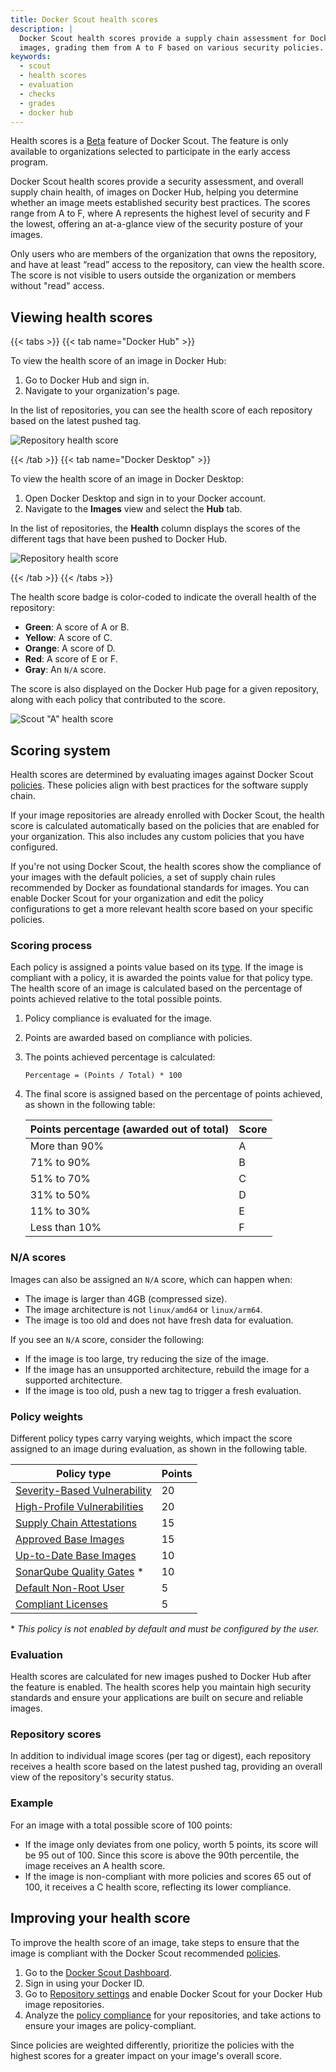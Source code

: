 ```yaml
---
title: Docker Scout health scores
description: |
  Docker Scout health scores provide a supply chain assessment for Docker Hub
  images, grading them from A to F based on various security policies.
keywords:
  - scout
  - health scores
  - evaluation
  - checks
  - grades
  - docker hub
---
```


Health scores is a [Beta](/release-lifecycle/#beta) feature of Docker Scout.
The feature is only available to organizations selected to participate in the
early access program.

Docker Scout health scores provide a security assessment, and overall supply
chain health, of images on Docker Hub, helping you determine whether an image
meets established security best practices. The scores range from A to F, where
A represents the highest level of security and F the lowest, offering an
at-a-glance view of the security posture of your images.

Only users who are members of the organization that owns the repository, and
have at least “read” access to the repository, can view the health score. The
score is not visible to users outside the organization or members without
"read" access.

## Viewing health scores

{{< tabs >}}
{{< tab name="Docker Hub" >}}

To view the health score of an image in Docker Hub:

1. Go to Docker Hub and sign in.
2. Navigate to your organization's page.

In the list of repositories, you can see the health score of each repository
based on the latest pushed tag.

![Repository health score](../images/score-badges-repolist.png)

{{< /tab >}}
{{< tab name="Docker Desktop" >}}

To view the health score of an image in Docker Desktop:

1. Open Docker Desktop and sign in to your Docker account.
2. Navigate to the **Images** view and select the **Hub** tab.

In the list of repositories, the **Health** column displays the scores of the
different tags that have been pushed to Docker Hub.

![Repository health score](../images/score-badges-dd.png)

{{< /tab >}}
{{< /tabs >}}

The health score badge is color-coded to indicate the overall health of the
repository:

- **Green**: A score of A or B.
- **Yellow**: A score of C.
- **Orange**: A score of D.
- **Red**: A score of E or F.
- **Gray**: An `N/A` score.

The score is also displayed on the Docker Hub page for a given repository,
along with each policy that contributed to the score.

![Scout "A" health score](../images/score-a-shiny.png?w=450px)

## Scoring system

Health scores are determined by evaluating images against Docker Scout
[policies](./_index.md). These policies align with best practices for the
software supply chain.

If your image repositories are already enrolled with Docker Scout, the health
score is calculated automatically based on the policies that are enabled for
your organization. This also includes any custom policies that you have
configured.

If you're not using Docker Scout, the health scores show the compliance of your
images with the default policies, a set of supply chain rules recommended by
Docker as foundational standards for images. You can enable Docker Scout for
your organization and edit the policy configurations to get a more relevant
health score based on your specific policies.

### Scoring process

Each policy is assigned a points value based on its
[type](/manuals/scout/policy/_index.md#policy-types). If the image is compliant
with a policy, it is awarded the points value for that policy type. The health
score of an image is calculated based on the percentage of points achieved
relative to the total possible points.

1. Policy compliance is evaluated for the image.
2. Points are awarded based on compliance with policies.
3. The points achieved percentage is calculated:

   ```text
   Percentage = (Points / Total) * 100
   ```

4. The final score is assigned based on the percentage of points achieved, as
   shown in the following table:

   | Points percentage (awarded out of total) | Score |
   | ---------------------------------------- | ----- |
   | More than 90%                            | A     |
   | 71% to 90%                               | B     |
   | 51% to 70%                               | C     |
   | 31% to 50%                               | D     |
   | 11% to 30%                               | E     |
   | Less than 10%                            | F     |

### N/A scores

Images can also be assigned an `N/A` score, which can happen when:

- The image is larger than 4GB (compressed size).
- The image architecture is not `linux/amd64` or `linux/arm64`.
- The image is too old and does not have fresh data for evaluation.

If you see an `N/A` score, consider the following:

- If the image is too large, try reducing the size of the image.
- If the image has an unsupported architecture, rebuild the image for a
  supported architecture.
- If the image is too old, push a new tag to trigger a fresh evaluation.

### Policy weights

Different policy types carry varying weights, which impact the score assigned
to an image during evaluation, as shown in the following table.

| Policy type                                                                                  | Points |
| -------------------------------------------------------------------------------------------- | ------ |
| [Severity-Based Vulnerability](/manuals/scout/policy/_index.md#severity-based-vulnerability) | 20     |
| [High-Profile Vulnerabilities](/manuals/scout/policy/_index.md#high-profile-vulnerabilities) | 20     |
| [Supply Chain Attestations](/manuals/scout/policy/_index.md#supply-chain-attestations)       | 15     |
| [Approved Base Images](/manuals/scout/policy/_index.md#approved-base-images)                 | 15     |
| [Up-to-Date Base Images](/manuals/scout/policy/_index.md#up-to-date-base-images)             | 10     |
| [SonarQube Quality Gates](/manuals/scout/policy/_index.md#sonarqube-quality-gates) \*        | 10     |
| [Default Non-Root User](/manuals/scout/policy/_index.md#default-non-root-user)               | 5      |
| [Compliant Licenses](/manuals/scout/policy/_index.md#compliant-licenses)                     | 5      |

\* _This policy is not enabled by default and must be configured by the user._

### Evaluation

Health scores are calculated for new images pushed to Docker Hub after the
feature is enabled. The health scores help you maintain high security standards
and ensure your applications are built on secure and reliable images.

### Repository scores

In addition to individual image scores (per tag or digest), each repository
receives a health score based on the latest pushed tag, providing an overall
view of the repository's security status.

### Example

For an image with a total possible score of 100 points:

- If the image only deviates from one policy, worth 5 points, its score will be
  95 out of 100. Since this score is above the 90th percentile, the image
  receives an A health score.
- If the image is non-compliant with more policies and scores 65 out of 100, it
  receives a C health score, reflecting its lower compliance.

## Improving your health score

To improve the health score of an image, take steps to ensure that the image is
compliant with the Docker Scout recommended [policies](./_index.md).

1. Go to the [Docker Scout Dashboard](https://scout.docker.com/).
2. Sign in using your Docker ID.
3. Go to [Repository settings](https://scout.docker.com/settings/repos) and
   enable Docker Scout for your Docker Hub image repositories.
4. Analyze the [policy compliance](./_index.md) for your repositories,
   and take actions to ensure your images are policy-compliant.

Since policies are weighted differently, prioritize the policies with the
highest scores for a greater impact on your image's overall score.
